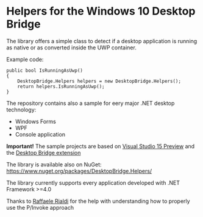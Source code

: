 # Helpers for the Windows 10 Desktop Bridge

The library offers a simple class to detect if a desktop application is running as native or as converted inside the UWP container.

Example code:

```
public bool IsRunningAsUwp()
{
    DesktopBridge.Helpers helpers = new DesktopBridge.Helpers();
    return helpers.IsRunningAsUwp();
}
```

The repository contains also a sample for eery major .NET desktop technology:

- Windows Forms
- WPF
- Console application

<b>Important!</b> The sample projects are based on [Visual Studio 15 Preview](https://www.visualstudio.com/visual-studio-pre-release-downloads/) and the [Desktop Bridge extension](http://go.microsoft.com/fwlink/?LinkId=797871)

The library is available also on NuGet: https://www.nuget.org/packages/DesktopBridge.Helpers/

The library currently supports every application developed with .NET Framework >=4.0

Thanks to [Raffaele Rialdi](http://twitter.com/raffaeler) for the help with understanding how to properly use the P/Invoke approach